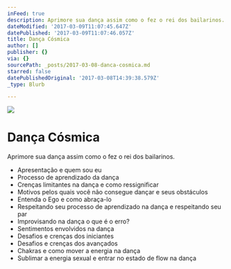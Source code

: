 ```yaml
---
inFeed: true
description: Aprimore sua dança assim como o fez o rei dos bailarinos.
dateModified: '2017-03-09T11:07:45.647Z'
datePublished: '2017-03-09T11:07:46.057Z'
title: Dança Cósmica
author: []
publisher: {}
via: {}
sourcePath: _posts/2017-03-08-danca-cosmica.md
starred: false
datePublishedOriginal: '2017-03-08T14:39:38.579Z'
_type: Blurb

---
```

![](https://the-grid-user-content.s3-us-west-2.amazonaws.com/2d011f45-42ab-49b5-a06b-269c574c4055.jpg)

# Dança Cósmica

Aprimore sua dança assim como o fez o rei dos bailarinos.

* Apresentação e quem sou eu
* Processo de aprendizado da dança
* Crenças limitantes na dança e como ressignificar
* Motivos pelos quais você não consegue dançar e seus obstáculos
* Entenda o Ego e como abraça-lo
* Respeitando seu processo de aprendizado na dança e respeitando seu par
* Improvisando na dança o que é o erro?
* Sentimentos envolvidos na dança
* Desafios e crenças dos iniciantes
* Desafios e crenças dos avançados
* Chakras e como mover a energia na dança
* Sublimar a energia sexual e entrar no estado de flow na dança